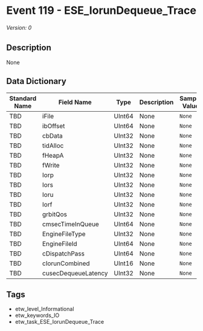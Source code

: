 # Event 119 - ESE_IorunDequeue_Trace
###### Version: 0

## Description
None

## Data Dictionary
|Standard Name|Field Name|Type|Description|Sample Value|
|---|---|---|---|---|
|TBD|iFile|UInt64|None|`None`|
|TBD|ibOffset|UInt64|None|`None`|
|TBD|cbData|UInt32|None|`None`|
|TBD|tidAlloc|UInt32|None|`None`|
|TBD|fHeapA|UInt32|None|`None`|
|TBD|fWrite|UInt32|None|`None`|
|TBD|Iorp|UInt32|None|`None`|
|TBD|Iors|UInt32|None|`None`|
|TBD|Ioru|UInt32|None|`None`|
|TBD|Iorf|UInt32|None|`None`|
|TBD|grbitQos|UInt32|None|`None`|
|TBD|cmsecTimeInQueue|UInt64|None|`None`|
|TBD|EngineFileType|UInt32|None|`None`|
|TBD|EngineFileId|UInt64|None|`None`|
|TBD|cDispatchPass|UInt64|None|`None`|
|TBD|cIorunCombined|UInt16|None|`None`|
|TBD|cusecDequeueLatency|UInt32|None|`None`|

## Tags
* etw_level_Informational
* etw_keywords_IO
* etw_task_ESE_IorunDequeue_Trace